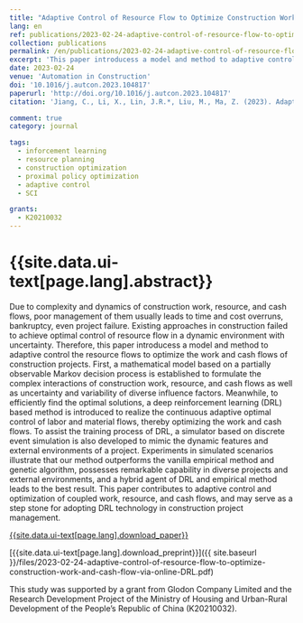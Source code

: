 ```yaml
---
title: "Adaptive Control of Resource Flow to Optimize Construction Work and Cash Flow via Online Deep Reinforcement Learning"
lang: en
ref: publications/2023-02-24-adaptive-control-of-resource-flow-to-optimize-construction-work-and-cash-flow-via-online-DRL
collection: publications
permalink: /en/publications/2023-02-24-adaptive-control-of-resource-flow-to-optimize-construction-work-and-cash-flow-via-online-DRL
excerpt: 'This paper introducess a model and method to adaptive control the resource flows to optimize the work and cash flows of construction projects, which could save 7% total with impact on duration'
date: 2023-02-24
venue: 'Automation in Construction'
doi: '10.1016/j.autcon.2023.104817'
paperurl: 'http://doi.org/10.1016/j.autcon.2023.104817'
citation: 'Jiang, C., Li, X., Lin, J.R.*, Liu, M., Ma, Z. (2023). Adaptive Control of Resource Flow to Optimize Construction Work and Cash Flow via Online Deep Reinforcement Learning. <i>Automation in Construction</i>, 149, 104817. doi: 10.1016/j.autcon.2023.104817'

comment: true
category: journal

tags: 
  - inforcement learning
  - resource planning
  - construction optimization
  - proximal policy optimization
  - adaptive control
  - SCI

grants:
  - K20210032
---
```



{{site.data.ui-text[page.lang].abstract}}
====

Due to complexity and dynamics of construction work, resource, and cash flows, poor management of them usually leads to time and cost overruns, bankruptcy, even project failure. Existing approaches in construction failed to achieve optimal control of resource flow in a dynamic environment with uncertainty. Therefore, this paper introducess a model and method to adaptive control the resource flows to optimize the work and cash flows of construction projects. First, a mathematical model based on a partially observable Markov decision process is established to formulate the complex interactions of construction work, resource, and cash flows as well as uncertainty and variability of diverse influence factors. Meanwhile, to efficiently find the optimal solutions, a deep reinforcement learning (DRL) based method is introduced to realize the continuous adaptive optimal control of labor and material flows, thereby optimizing the work and cash flows. To assist the training process of DRL, a simulator based on discrete event simulation is also developed to mimic the dynamic features and external environments of a project. Experiments in simulated scenarios illustrate that our method outperforms the vanilla empirical method and genetic algorithm, possesses remarkable capability in diverse projects and external environments, and a hybrid agent of DRL and empirical method leads to the best result. This paper contributes to adaptive control and optimization of coupled work, resource, and cash flows, and may serve as a step stone for adopting DRL technology in construction project management.

[{{site.data.ui-text[page.lang].download_paper}}]({{page.paperurl}})

[{{site.data.ui-text[page.lang].download_preprint}}]({{ site.baseurl }}/files/2023-02-24-adaptive-control-of-resource-flow-to-optimize-construction-work-and-cash-flow-via-online-DRL.pdf)

This study was supported by a grant from Glodon Company Limited and the Research Development Project of the Ministry of Housing and Urban-Rural Development of the People’s Republic of China (K20210032).